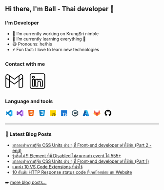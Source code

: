 ## Hi there, I'm Ball - Thai developer 👋


### I'm Developer
- 🔭 I’m currently working on KrungSri nimble
- 🌱 I’m currently learning everything :rofl:
- 😄 Pronouns: he/his
- ⚡ Fun fact: I love to learn new technologies


### Contact with me
[![website](./img/gmail-light-30.svg)](mailto:kittikawinball@gmail.com)
&nbsp;&nbsp;
[![website](./img/linkedin-light-30.svg)](https://www.linkedin.com/in/kittikawin-ball/)
&nbsp;&nbsp;

### Language and tools
<img align="left" alt="Visual Studio Code" width="26px" src="./img/vscode.svg" style="padding-right:10px;" />
<img align="left" alt="Visual Studio IDE" width="26px" src="./img/visual-studio.svg" style="padding-right:10px;" />
<img align="left" alt="HTML5" width="26px" src="./img/html5.svg" style="padding-right:10px;" />
<img align="left" alt="CSS3" width="26px" src="./img/css3.svg" style="padding-right:10px;" />
<img align="left" alt="JavaScript" width="26px" src="./img/javascript.svg" style="padding-right:10px;" />
<img align="left" alt="TypeScript" width="26px" src="./img/typescript.svg" style="padding-right:10px;" />
<img align="left" alt="C#" width="26px" src="./img/csharp.svg" style="padding-right:10px;" />
<img align="left" alt="Azure" width="26px" src="./img/azure.svg" style="padding-right:10px;" />
<img align="left" alt="GitLab" width="26px" src="./img/gitlab.svg" style="padding-right:10px;" />
<img align="left" alt="GitHub" width="26px" src="./img/github.svg" style="padding-right:10px;" />


<br />
<br />

---

### 📕 Latest Blog Posts
<!-- BLOG-POST-LIST:START -->
- [มาลองทำความรู้จัก CSS Units ต่าง ๆ ที่ Front-end developer เค้าใช้กัน (Part 2 -end)](https://medium.com/@kittikawin_ball/%E0%B8%A1%E0%B8%B2%E0%B8%A5%E0%B8%AD%E0%B8%87%E0%B8%97%E0%B8%B3%E0%B8%84%E0%B8%A7%E0%B8%B2%E0%B8%A1%E0%B8%A3%E0%B8%B9%E0%B9%89%E0%B8%88%E0%B8%B1%E0%B8%81-css-units-%E0%B8%95%E0%B9%88%E0%B8%B2%E0%B8%87-%E0%B9%86-%E0%B8%97%E0%B8%B5%E0%B9%88-front-end-developer-%E0%B9%80%E0%B8%84%E0%B9%89%E0%B8%B2%E0%B9%83%E0%B8%8A%E0%B9%89%E0%B8%81%E0%B8%B1%E0%B8%99-part-2-end-e1656d2a8334)
- [รู้หรือไม่ !! Element ที่มี Disabled ไม่สามารถทำ event ได้ 555+](https://medium.com/@kittikawin_ball/%E0%B8%A3%E0%B8%B9%E0%B9%89%E0%B8%AB%E0%B8%A3%E0%B8%B7%E0%B8%AD%E0%B9%84%E0%B8%A1%E0%B9%88-element-%E0%B8%97%E0%B8%B5%E0%B9%88%E0%B8%A1%E0%B8%B5-disabled-%E0%B9%84%E0%B8%A1%E0%B9%88%E0%B8%AA%E0%B8%B2%E0%B8%A1%E0%B8%B2%E0%B8%A3%E0%B8%96%E0%B8%97%E0%B8%B3-event-%E0%B9%84%E0%B8%94%E0%B9%89-555-43455bcc8e76)
- [มาลองทำความรู้จัก CSS Units ต่าง ๆ ที่ Front-end developer เค้าใช้กัน (Part 1)](https://medium.com/@kittikawin_ball/%E0%B8%A1%E0%B8%B2%E0%B8%A5%E0%B8%AD%E0%B8%87%E0%B8%97%E0%B8%B3%E0%B8%84%E0%B8%A7%E0%B8%B2%E0%B8%A1%E0%B8%A3%E0%B8%B9%E0%B9%89%E0%B8%88%E0%B8%B1%E0%B8%81-css-units-%E0%B8%95%E0%B9%88%E0%B8%B2%E0%B8%87-%E0%B9%86-%E0%B8%97%E0%B8%B5%E0%B9%88-front-end-developer-%E0%B9%80%E0%B8%84%E0%B9%89%E0%B8%B2%E0%B9%83%E0%B8%8A%E0%B9%89%E0%B8%81%E0%B8%B1%E0%B8%99-part-1-2d82fcd8f4af)
- [แนะนำ 10 VS Code Extensions ที่น่าใช้](https://medium.com/@kittikawin_ball/%E0%B9%81%E0%B8%99%E0%B8%B0%E0%B8%99%E0%B8%B3-10-vs-code-extensions-%E0%B8%97%E0%B8%B5%E0%B9%88%E0%B8%99%E0%B9%88%E0%B8%B2%E0%B9%83%E0%B8%8A%E0%B9%89-8422d4bd06d7)
- [10 อันดับ HTTP Response status code ที่เจอบ๊อยบ่อย บน Website](https://medium.com/@kittikawin_ball/10-%E0%B8%AD%E0%B8%B1%E0%B8%99%E0%B8%94%E0%B8%B1%E0%B8%9A-http-response-status-code-%E0%B8%97%E0%B8%B5%E0%B9%88%E0%B9%80%E0%B8%88%E0%B8%AD%E0%B8%9A%E0%B9%8A%E0%B8%AD%E0%B8%A2%E0%B8%9A%E0%B9%88%E0%B8%AD%E0%B8%A2-%E0%B8%9A%E0%B8%99-website-e4998501cabd)
<!-- BLOG-POST-LIST:END -->

➡️ [more blog posts...](https://medium.com/@kittikawin_ball)
